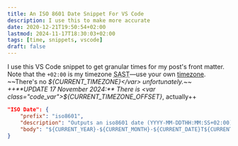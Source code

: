 ```yaml
---
title: An ISO 8601 Date Snippet For VS Code
description: I use this to make more accurate
date: 2020-12-21T19:50:54+02:00
lastmod: 2024-11-17T18:30:03+02:00
tags: [time, snippets, vscode]
draft: false
---
```


I use this VS Code snippet to get granular times for my post's front matter. Note that the `+02:00` is my timezone <abbr title="South African Standard Time">SAST</abbr>—use your own [timezone](https://en.wikipedia.org/wiki/List_of_tz_database_time_zones). ~~There's no <var class="code_var">${CURRENT_TIMEZONE}</var> unfortunately.~~ ++**UPDATE 17 November 2024:** There is <var class="code_var">${CURRENT_TIMEZONE_OFFSET}</var>, actually++

```json
"ISO Date": {
    "prefix": "iso8601",
    "description": "Outputs an iso8601 date (YYYY-MM-DDTHH:MM:SS+02:00)",
    "body": "${CURRENT_YEAR}-${CURRENT_MONTH}-${CURRENT_DATE}T${CURRENT_HOUR}:${CURRENT_MINUTE}:${CURRENT_SECOND}${CURRENT_TIMEZONE_OFFSET}"
}
```
